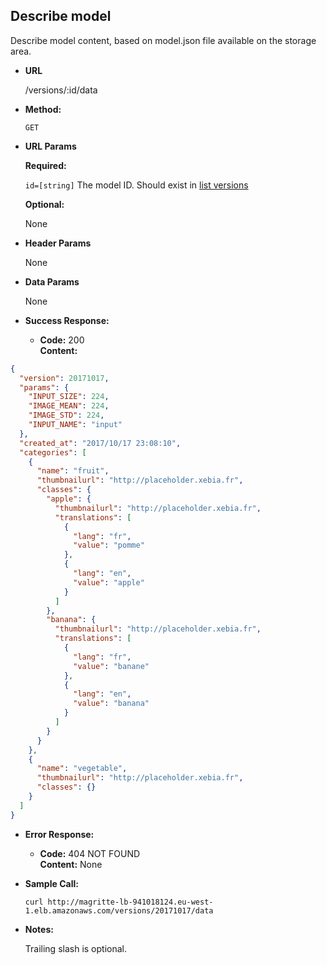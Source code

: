 **Describe model**
----
  Describe model content, based on model.json file available on the storage area.

* **URL**

  /versions/:id/data

* **Method:**

  `GET`

*  **URL Params**

   **Required:**

   `id=[string]` The model ID. Should exist in [list versions](./show_versions)

   **Optional:**

   None

* **Header Params**

  None

* **Data Params**

  None

* **Success Response:**

  * **Code:** 200 <br />
    **Content:**
```json
{
  "version": 20171017,
  "params": {
    "INPUT_SIZE": 224,
    "IMAGE_MEAN": 224,
    "IMAGE_STD": 224,
    "INPUT_NAME": "input"
  },
  "created_at": "2017/10/17 23:08:10",
  "categories": [
    {
      "name": "fruit",
      "thumbnailurl": "http://placeholder.xebia.fr",
      "classes": {
        "apple": {
          "thumbnailurl": "http://placeholder.xebia.fr",
          "translations": [
            {
              "lang": "fr",
              "value": "pomme"
            },
            {
              "lang": "en",
              "value": "apple"
            }
          ]
        },
        "banana": {
          "thumbnailurl": "http://placeholder.xebia.fr",
          "translations": [
            {
              "lang": "fr",
              "value": "banane"
            },
            {
              "lang": "en",
              "value": "banana"
            }
          ]
        }
      }
    },
    {
      "name": "vegetable",
      "thumbnailurl": "http://placeholder.xebia.fr",
      "classes": {}
    }
  ]
}
```

* **Error Response:**

  * **Code:** 404 NOT FOUND <br />
    **Content:** None

* **Sample Call:**

  `curl http://magritte-lb-941018124.eu-west-1.elb.amazonaws.com/versions/20171017/data`

* **Notes:**

  Trailing slash is optional.